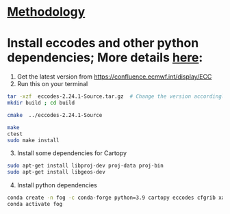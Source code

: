 # [Methodology](https://github.com/pflashgary/fog-forecast/blob/main/README.md)
# Install eccodes and other python dependencies; More details [here](https://confluence.ecmwf.int/display/ECC/ecCodes+installation):
1. Get the latest version from https://confluence.ecmwf.int/display/ECC
2. Run this on your terminal

```bash
tar -xzf  eccodes-2.24.1-Source.tar.gz  # Change the version accordingly
mkdir build ; cd build

cmake  ../eccodes-2.24.1-Source

make
ctest
sudo make install
```

3. Install some dependencies for Cartopy

```bash
sudo apt-get install libproj-dev proj-data proj-bin
sudo apt-get install libgeos-dev
```

4. Install python dependencies
```bash
conda create -n fog -c conda-forge python=3.9 cartopy eccodes cfgrib xarray[complete] apache_beam
conda activate fog
```
